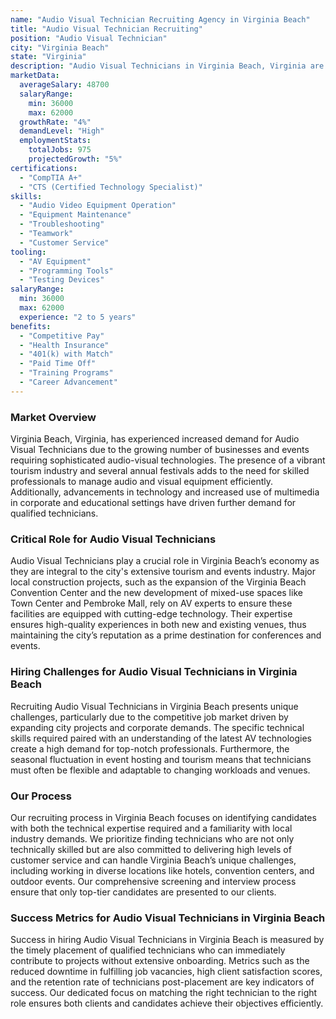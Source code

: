 ```yaml
---
name: "Audio Visual Technician Recruiting Agency in Virginia Beach"
title: "Audio Visual Technician Recruiting"
position: "Audio Visual Technician"
city: "Virginia Beach"
state: "Virginia"
description: "Audio Visual Technicians in Virginia Beach, Virginia are responsible for installing, maintaining and operating audio video equipment for concerts, sports events, conferences and meetings."
marketData:
  averageSalary: 48700
  salaryRange:
    min: 36000
    max: 62000
  growthRate: "4%"
  demandLevel: "High"
  employmentStats:
    totalJobs: 975
    projectedGrowth: "5%"
certifications:
  - "CompTIA A+"
  - "CTS (Certified Technology Specialist)"
skills:
  - "Audio Video Equipment Operation"
  - "Equipment Maintenance"
  - "Troubleshooting"
  - "Teamwork"
  - "Customer Service"
tooling:
  - "AV Equipment"
  - "Programming Tools"
  - "Testing Devices"
salaryRange:
  min: 36000
  max: 62000
  experience: "2 to 5 years"
benefits:
  - "Competitive Pay"
  - "Health Insurance"
  - "401(k) with Match"
  - "Paid Time Off"
  - "Training Programs"
  - "Career Advancement"
---
```


### Market Overview
Virginia Beach, Virginia, has experienced increased demand for Audio Visual Technicians due to the growing number of businesses and events requiring sophisticated audio-visual technologies. The presence of a vibrant tourism industry and several annual festivals adds to the need for skilled professionals to manage audio and visual equipment efficiently. Additionally, advancements in technology and increased use of multimedia in corporate and educational settings have driven further demand for qualified technicians.

### Critical Role for Audio Visual Technicians
Audio Visual Technicians play a crucial role in Virginia Beach’s economy as they are integral to the city's extensive tourism and events industry. Major local construction projects, such as the expansion of the Virginia Beach Convention Center and the new development of mixed-use spaces like Town Center and Pembroke Mall, rely on AV experts to ensure these facilities are equipped with cutting-edge technology. Their expertise ensures high-quality experiences in both new and existing venues, thus maintaining the city’s reputation as a prime destination for conferences and events.

### Hiring Challenges for Audio Visual Technicians in Virginia Beach
Recruiting Audio Visual Technicians in Virginia Beach presents unique challenges, particularly due to the competitive job market driven by expanding city projects and corporate demands. The specific technical skills required paired with an understanding of the latest AV technologies create a high demand for top-notch professionals. Furthermore, the seasonal fluctuation in event hosting and tourism means that technicians must often be flexible and adaptable to changing workloads and venues.

### Our Process
Our recruiting process in Virginia Beach focuses on identifying candidates with both the technical expertise required and a familiarity with local industry demands. We prioritize finding technicians who are not only technically skilled but are also committed to delivering high levels of customer service and can handle Virginia Beach’s unique challenges, including working in diverse locations like hotels, convention centers, and outdoor events. Our comprehensive screening and interview process ensure that only top-tier candidates are presented to our clients.

### Success Metrics for Audio Visual Technicians in Virginia Beach
Success in hiring Audio Visual Technicians in Virginia Beach is measured by the timely placement of qualified technicians who can immediately contribute to projects without extensive onboarding. Metrics such as the reduced downtime in fulfilling job vacancies, high client satisfaction scores, and the retention rate of technicians post-placement are key indicators of success. Our dedicated focus on matching the right technician to the right role ensures both clients and candidates achieve their objectives efficiently.